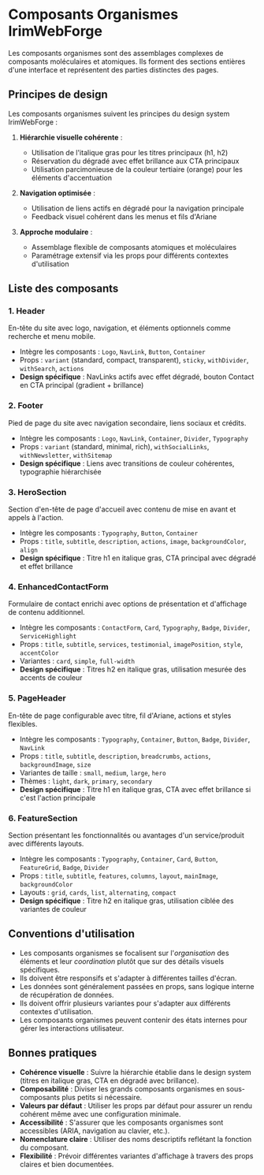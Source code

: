 # Composants Organismes IrimWebForge

Les composants organismes sont des assemblages complexes de composants moléculaires et atomiques. Ils forment des sections entières d'une interface et représentent des parties distinctes des pages.

## Principes de design

Les composants organismes suivent les principes du design system IrimWebForge :

1. **Hiérarchie visuelle cohérente** :
   - Utilisation de l'italique gras pour les titres principaux (h1, h2)
   - Réservation du dégradé avec effet brillance aux CTA principaux
   - Utilisation parcimonieuse de la couleur tertiaire (orange) pour les éléments d'accentuation

2. **Navigation optimisée** :
   - Utilisation de liens actifs en dégradé pour la navigation principale
   - Feedback visuel cohérent dans les menus et fils d'Ariane

3. **Approche modulaire** :
   - Assemblage flexible de composants atomiques et moléculaires
   - Paramétrage extensif via les props pour différents contextes d'utilisation

## Liste des composants

### 1. Header
En-tête du site avec logo, navigation, et éléments optionnels comme recherche et menu mobile.
- Intègre les composants : `Logo`, `NavLink`, `Button`, `Container`
- Props : `variant` (standard, compact, transparent), `sticky`, `withDivider`, `withSearch`, `actions`
- **Design spécifique** : NavLinks actifs avec effet dégradé, bouton Contact en CTA principal (gradient + brillance)

### 2. Footer
Pied de page du site avec navigation secondaire, liens sociaux et crédits.
- Intègre les composants : `Logo`, `NavLink`, `Container`, `Divider`, `Typography`
- Props : `variant` (standard, minimal, rich), `withSocialLinks`, `withNewsletter`, `withSitemap`
- **Design spécifique** : Liens avec transitions de couleur cohérentes, typographie hiérarchisée

### 3. HeroSection
Section d'en-tête de page d'accueil avec contenu de mise en avant et appels à l'action.
- Intègre les composants : `Typography`, `Button`, `Container`
- Props : `title`, `subtitle`, `description`, `actions`, `image`, `backgroundColor`, `align`
- **Design spécifique** : Titre h1 en italique gras, CTA principal avec dégradé et effet brillance

### 4. EnhancedContactForm
Formulaire de contact enrichi avec options de présentation et d'affichage de contenu additionnel.
- Intègre les composants : `ContactForm`, `Card`, `Typography`, `Badge`, `Divider`, `ServiceHighlight`
- Props : `title`, `subtitle`, `services`, `testimonial`, `imagePosition`, `style`, `accentColor`
- Variantes : `card`, `simple`, `full-width`
- **Design spécifique** : Titres h2 en italique gras, utilisation mesurée des accents de couleur

### 5. PageHeader
En-tête de page configurable avec titre, fil d'Ariane, actions et styles flexibles.
- Intègre les composants : `Typography`, `Container`, `Button`, `Badge`, `Divider`, `NavLink`
- Props : `title`, `subtitle`, `description`, `breadcrumbs`, `actions`, `backgroundImage`, `size`
- Variantes de taille : `small`, `medium`, `large`, `hero`
- Thèmes : `light`, `dark`, `primary`, `secondary`
- **Design spécifique** : Titre h1 en italique gras, CTA avec effet brillance si c'est l'action principale

### 6. FeatureSection
Section présentant les fonctionnalités ou avantages d'un service/produit avec différents layouts.
- Intègre les composants : `Typography`, `Container`, `Card`, `Button`, `FeatureGrid`, `Badge`, `Divider`
- Props : `title`, `subtitle`, `features`, `columns`, `layout`, `mainImage`, `backgroundColor`
- Layouts : `grid`, `cards`, `list`, `alternating`, `compact`
- **Design spécifique** : Titre h2 en italique gras, utilisation ciblée des variantes de couleur

## Conventions d'utilisation

- Les composants organismes se focalisent sur l'*organisation* des éléments et leur *coordination* plutôt que sur des détails visuels spécifiques.
- Ils doivent être responsifs et s'adapter à différentes tailles d'écran.
- Les données sont généralement passées en props, sans logique interne de récupération de données.
- Ils doivent offrir plusieurs variantes pour s'adapter aux différents contextes d'utilisation.
- Les composants organismes peuvent contenir des états internes pour gérer les interactions utilisateur.

## Bonnes pratiques

- **Cohérence visuelle** : Suivre la hiérarchie établie dans le design system (titres en italique gras, CTA en dégradé avec brillance).
- **Composabilité** : Diviser les grands composants organismes en sous-composants plus petits si nécessaire.
- **Valeurs par défaut** : Utiliser les props par défaut pour assurer un rendu cohérent même avec une configuration minimale.
- **Accessibilité** : S'assurer que les composants organismes sont accessibles (ARIA, navigation au clavier, etc.).
- **Nomenclature claire** : Utiliser des noms descriptifs reflétant la fonction du composant.
- **Flexibilité** : Prévoir différentes variantes d'affichage à travers des props claires et bien documentées. 